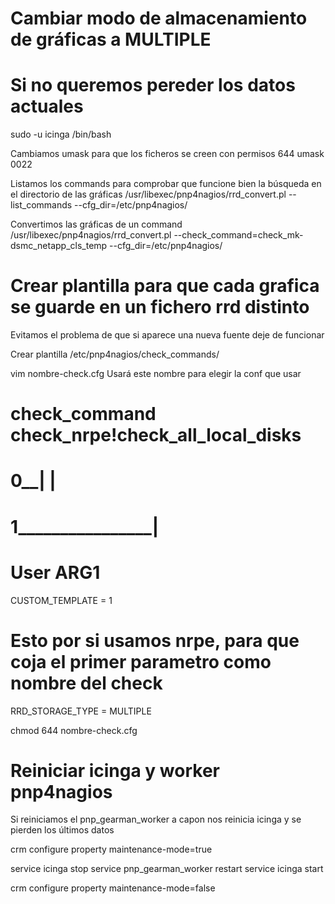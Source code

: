 # Cambiar modo de almacenamiento de gráficas a MULTIPLE


# Si no queremos pereder los datos actuales
sudo -u icinga /bin/bash

Cambiamos umask para que los ficheros se creen con permisos 644
umask 0022

Listamos los commands para comprobar que funcione bien la búsqueda en el directorio de las gráficas
/usr/libexec/pnp4nagios/rrd_convert.pl --list_commands --cfg_dir=/etc/pnp4nagios/

Convertimos las gráficas de un command
/usr/libexec/pnp4nagios/rrd_convert.pl --check_command=check_mk-dsmc_netapp_cls_temp  --cfg_dir=/etc/pnp4nagios/



# Crear plantilla para que cada grafica se guarde en un fichero rrd distinto
Evitamos el problema de que si aparece una nueva fuente deje de funcionar

Crear plantilla
/etc/pnp4nagios/check_commands/

vim nombre-check.cfg
Usará este nombre para elegir la conf que usar

# check_command check_nrpe!check_all_local_disks
# ________0__________|             |
# ________1________________________|
#
# User ARG1
CUSTOM_TEMPLATE = 1
# Esto por si usamos nrpe, para que coja el primer parametro como nombre del check

RRD_STORAGE_TYPE = MULTIPLE


chmod 644 nombre-check.cfg


# Reiniciar icinga y worker pnp4nagios
Si reiniciamos el pnp_gearman_worker a capon nos reinicia icinga y se pierden los últimos datos

crm configure property maintenance-mode=true

service icinga stop
service pnp_gearman_worker restart
service icinga start

crm configure property maintenance-mode=false
